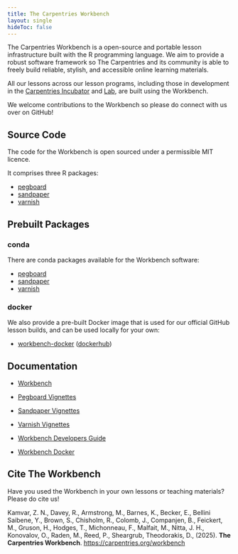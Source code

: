 ```yaml
---
title: The Carpentries Workbench
layout: single
hideToc: false
---
```


The Carpentries Workbench is a open-source and portable lesson infrastructure built with the R programming language.
We aim to provide a robust software framework so The Carpentries and its community is able to freely build reliable, stylish, and accessible online learning materials.

All our lessons across our lesson programs, including those in development in the [Carpentries Incubator](https://carpentries-incubator.org/) and [Lab](https://carpentries-lab.org/), are built using the Workbench.

We welcome contributions to the Workbench so please do connect with us over on GitHub!


## Source Code

The code for the Workbench is open sourced under a permissible MIT licence.

It comprises three R packages:

- [pegboard](https://github.com/carpentries/pegboard)
- [sandpaper](https://github.com/carpentries/sandpaper)
- [varnish](https://github.com/carpentries/varnish)


## Prebuilt Packages

### conda

There are conda packages available for the Workbench software:

- [pegboard](https://anaconda.org/conda-forge/r-pegboard)
- [sandpaper](https://anaconda.org/conda-forge/r-sandpaper)
- [varnish](https://anaconda.org/conda-forge/r-varnish)

### docker

We also provide a pre-built Docker image that is used for our official GitHub lesson builds, and can be used locally for your own:

- [workbench-docker](https://github.com/carpentries/workbench-docker) ([dockerhub](https://hub.docker.com/r/carpentries/workbench-docker))


## Documentation

- [Workbench](https://carpentries.github.io/workbench/)

- [Pegboard Vignettes](https://carpentries.r-universe.dev/pegboard/doc/manual.html)
- [Sandpaper Vignettes](https://carpentries.r-universe.dev/sandpaper/doc/manual.html)
- [Varnish Vignettes](https://carpentries.r-universe.dev/varnish/doc/manual.html)

- [Workbench Developers Guide](https://carpentries.github.io/workbench-dev/)

- [Workbench Docker](https://github.com/carpentries/workbench-docker?tab=readme-ov-file#prerequisites)

## Cite The Workbench

Have you used the Workbench in your own lessons or teaching materials? Please do cite us!

Kamvar, Z. N., Davey, R., Armstrong, M., Barnes, K., Becker, E., Bellini Saibene, Y., Brown, S., Chisholm, R., Colomb, J., Companjen, B., Feickert, M., Gruson, H., Hodges, T., Michonneau, F., Malfait, M., Nitta, J. H., Konovalov, O., Raden, M., Reed, P., Sheargrub, Theodorakis, D., (2025). **The Carpentries Workbench**. https://carpentries.org/workbench